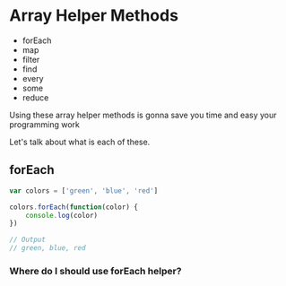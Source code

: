 # Array Helper Methods

- forEach
- map
- filter
- find
- every
- some
- reduce

Using these array helper methods is gonna save you time and easy your programming work

Let's talk about what is each of these.

## forEach

```javascript
var colors = ['green', 'blue', 'red']

colors.forEach(function(color) {
    console.log(color)
})

// Output 
// green, blue, red
```
### Where do I should use forEach helper?


